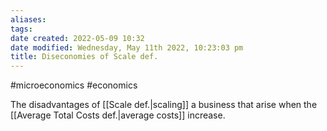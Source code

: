 ```yaml
---
aliases: 
tags: 
date created: 2022-05-09 10:32
date modified: Wednesday, May 11th 2022, 10:23:03 pm
title: Diseconomies of Scale def.
---
```


#microeconomics #economics

The disadvantages of [[Scale def.|scaling]] a business that arise when the [[Average Total Costs def.|average costs]] increase.
